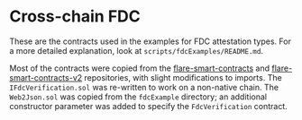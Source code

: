 # Cross-chain FDC

These are the contracts used in the examples for FDC attestation types.
For a more detailed explanation, look at `scripts/fdcExamples/README.md`.

Most of the contracts were copied from the [flare-smart-contracts](https://gitlab.com/flarenetwork/flare-smart-contracts) and [flare-smart-contracts-v2](https://github.com/flare-foundation/flare-smart-contracts-v2) repositories, with slight modifications to imports.
The `IFdcVerification.sol` was re-written to work on a non-native chain.
The `Web2Json.sol` was copied from the `fdcExample` directory;
an additional constructor parameter was added to specify the `FdcVerification` contract.

<!-- Auto-update: 2025-10-17T14:21:35.935874 -->
